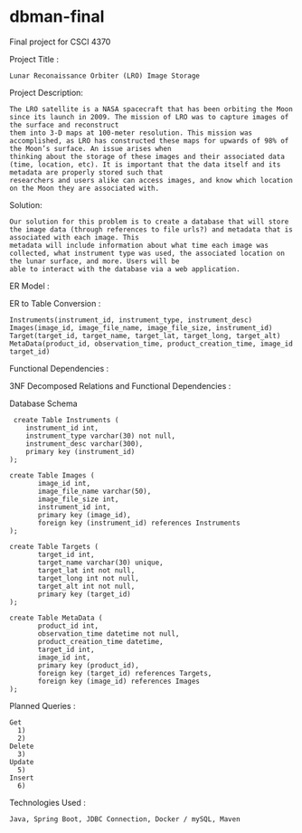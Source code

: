 # dbman-final
Final project for CSCI 4370


Project Title :

	Lunar Reconaissance Orbiter (LRO) Image Storage

Project Description: 

	The LRO satellite is a NASA spacecraft that has been orbiting the Moon since its launch in 2009. The mission of LRO was to capture images of the surface and reconstruct
	them into 3-D maps at 100-meter resolution. This mission was accomplished, as LRO has constructed these maps for upwards of 98% of the Moon’s surface. An issue arises when
	thinking about the storage of these images and their associated data (time, location, etc). It is important that the data itself and its metadata are properly stored such that
	researchers and users alike can access images, and know which location on the Moon they are associated with. 

Solution:

	Our solution for this problem is to create a database that will store the image data (through references to file urls?) and metadata that is associated with each image. This
	metadata will include information about what time each image was collected, what instrument type was used, the associated location on the lunar surface, and more. Users will be
	able to interact with the database via a web application. 

ER Model : 





ER to Table Conversion :

	Instruments(instrument_id, instrument_type, instrument_desc)
	Images(image_id, image_file_name, image_file_size, instrument_id)
	Target(target_id, target_name, target_lat, target_long, target_alt)
	MetaData(product_id, observation_time, product_creation_time, image_id  target_id)

Functional Dependencies :


	  
3NF Decomposed Relations and Functional Dependencies :


Database Schema

	 create Table Instruments (
	 	instrument_id int,
		instrument_type varchar(30) not null,
		instrument_desc varchar(300),
		primary key (instrument_id)
	);

	create Table Images (
	       image_id int,
	       image_file_name varchar(50),
	       image_file_size int,
	       instrument_id int,
	       primary key (image_id),
	       foreign key (instrument_id) references Instruments	       
	);

	create Table Targets (
	       target_id int,
	       target_name varchar(30) unique,
	       target_lat int not null,
	       target_long int not null,
	       target_alt int not null,
	       primary key (target_id)
	);

	create Table MetaData (
	       product_id int,
	       observation_time datetime not null,
	       product_creation_time datetime,
	       target_id int,
	       image_id int,
	       primary key (product_id),
	       foreign key (target_id) references Targets,
	       foreign key (image_id) references Images
	);

Planned Queries :

	Get
	  1) 
	  2)
	Delete
	  3)
	Update
	  5)
	Insert
	  6)

Technologies Used :
				
	Java, Spring Boot, JDBC Connection, Docker / mySQL, Maven

